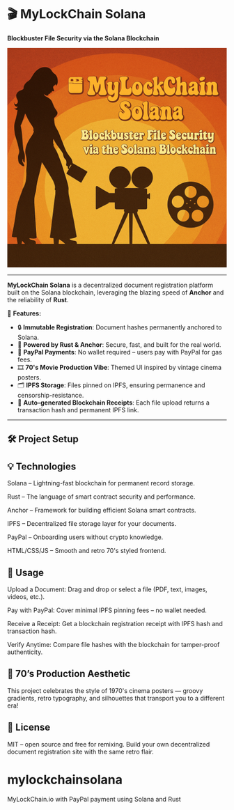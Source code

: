 
# 🎬 MyLockChain Solana

**Blockbuster File Security via the Solana Blockchain**

![MyLockChain Solana 70s Theme](./public/mylockchain-70s-poster.png)

---

**MyLockChain Solana** is a decentralized document registration platform built on the Solana blockchain, leveraging the blazing speed of **Anchor** and the reliability of **Rust**.


🌟 **Features:**
- 🔒 **Immutable Registration**: Document hashes permanently anchored to Solana.
- 🚀 **Powered by Rust & Anchor**: Secure, fast, and built for the real world.
- 💸 **PayPal Payments**: No wallet required – users pay with PayPal for gas fees.
- 🎞️ **70's Movie Production Vibe**: Themed UI inspired by vintage cinema posters.
- 🗂️ **IPFS Storage**: Files pinned on IPFS, ensuring permanence and censorship-resistance.
- 🔗 **Auto-generated Blockchain Receipts**: Each file upload returns a transaction hash and permanent IPFS link.

---

## 🛠️ Project Setup



##  💡 Technologies
Solana – Lightning-fast blockchain for permanent record storage.

Rust – The language of smart contract security and performance.

Anchor – Framework for building efficient Solana smart contracts.

IPFS – Decentralized file storage layer for your documents.

PayPal – Onboarding users without crypto knowledge.

HTML/CSS/JS – Smooth and retro 70's styled frontend.

##   👤 Usage
Upload a Document: Drag and drop or select a file (PDF, text, images, videos, etc.).

Pay with PayPal: Cover minimal IPFS pinning fees – no wallet needed.

Receive a Receipt: Get a blockchain registration receipt with IPFS hash and transaction hash.

Verify Anytime: Compare file hashes with the blockchain for tamper-proof authenticity.

##   🎨 70’s Production Aesthetic
This project celebrates the style of 1970's cinema posters — groovy gradients, retro typography, and silhouettes that transport you to a different era!

##   📜 License
MIT – open source and free for remixing. Build your own decentralized document registration site with the same retro flair.




# mylockchainsolana
MyLockChain.io with PayPal payment using Solana and Rust
